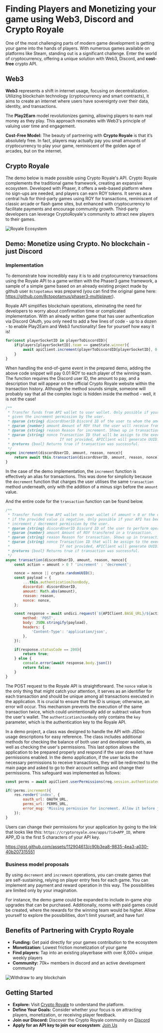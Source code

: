 # Finding Players and Monetizing your game using Web3, Discord and Crypto Royale
One of the most challenging parts of modern game development is getting your game into the hands of players. With numerous games available on platforms like Steam, standing out is a significant challenge. Enter the world of cryptocurrency, offering a unique solution with Web3, Discord, and **cost-free** crypto API.

## Web3
**Web3** represents a shift in internet usage, focusing on decentralization. Utilizing blockchain technology (cryptocurrency and smart contracts), it aims to create an internet where users have sovereignty over their data, identity, and transactions.

The **Play2Earn** model revolutionizes gaming, allowing players to earn real money as they play. This approach resonates with Web3's principle of valuing user time and engagement. 

**Cost-Free Model:** The beauty of partnering with **Crypto Royale** is that it’s absolutely free. In fact, players may actually pay you small amounts of cryptocurrency to play your game, reminiscent of the golden age of arcades, but on the internet.

## Crypto Royale

The demo below is made possible using Crypto Royale's API. Crypto Royale complements the traditional game framework, creating an expansive ecosystem. Developed with Phaser, it offers a web-based platform where no sign-ups are needed, and players can earn ROY tokens. It serves as a central hub for third-party games using ROY for transactions, reminiscent of classic arcade or flash game sites, but enhanced with cryptocurrency to facilitate payments and encourage community growth. Third-party developers can leverage CryptoRoyale's community to attract new players to their games.

![Royale Ecosystem](https://images-ext-1.discordapp.net/external/QhmzCU92bd0URRLWudhIFFzsTR37CQRCpfdd_DNWbmI/https/i.imgur.com/jmmZykj.png?format=webp&quality=lossless&width=902&height=626)

## Demo: Monetize using Crypto. No blockchain - just Discord

### Implementation

To demonstrate how incredibly easy it is to add cryptocurrency transactions using the Royale API to a game written with the Phaser3 game framework, a sample of a simple game based on an already existing project made by github user `8ctopotamus` was prepared (you can find the original game here: https://github.com/8ctopotamus/phaser3-multiplayer).

Royale API simplifies blockchain operations, eliminating the need for developers to worry about confirmation time or complicated implementation. With an already written game that has user authentication via Discord OAuth, you only need to add a few lines of code - up to a dozen - to enable Play2Earn and Web3 functionality! See for yourself how easy it is!

```JavaScript
for(const playerSocketID in playerToDiscordID){
    if(players[playerSocketID].team == gameState.winner){
        await apiClient.increment(playerToDiscordID[playerSocketID], 0.01, 'Demo App Win');
    }
}
```

When handling the end-of-game event in the prepared demo, adding the above code snippet will pay 0.01 ROY to each player of the winning team. The function requires the Discord user ID, the amount to pay, and a description that will appear on the official Crypto Royale website within the transaction history. Although the method sounds simple, someone will probably say that all the complex logic is hidden inside the method - well, it is not the case!

```JavaScript
/**
 * Transfer funds from API wallet to user wallet. Only possible if your API has been
 * given the increment permission by the user.
 * @param {string} discordUserID Discord ID of the user to whom the amount will be sent.
 * @param {number} amount Amount of ROY that the user will receive from API wallet balance.
 * @param {string} reason Reason for increment. Shows up in transactions prefixed by your app's initials.
 * @param {string} nonce Transaction ID that will be assign to the executed transaction, required unique value by API.
 *                       If not provided, APIClient will generate UUID.
 * @returns {bool} Returns true if transaction was successful.
 */
async increment(discordUserID, amount, reason, nonce){
    return await this.transaction(discordUserID, amount, reason, nonce);
}
```

In the case of the demo implementation, the `increment` function is effectively an alias for transactions. This was done for simplicity because the `decrement` function that charges the user utilises the same `transaction` method underneath, only with the addition of a minus sign before the `amount` value.

And the entire code for the `transaction` function can be found below.

```JavaScript
/**
 * Transfer funds from API wallet to user wallet if amount > 0 or the other way around
 * if the provided value is negative. Only possible if your API has been given the 
 * increment / decrement permission by the user.
 * @param {string} discordUserID Discord ID of the user to perform operation on.
 * @param {number} amount Amount of ROY transfered in a transaction.
 * @param {string} reason Reason for transaction. Shows up in transactions prefixed by your app's initials.
 * @param {string} nonce Transaction ID that will be assign to the executed transaction, required unique value by API.
 *                       If not provided, APIClient will generate UUID.
 * @returns {bool} Returns true if transaction was successful.
 */
async transaction(discordUserID, amount, reason, nonce){
    const action = amount > 0 ? 'increment' : 'decrement';

    nonce = nonce || crypto.randomUUID();
    const payload = {
        ...this.authenticationJsonBody,
        discordid: discordUserID,
        amount: Math.abs(amount),
        reason: reason,
        nonce: nonce,
    };

    const response = await undici.request(`${APIClient.BASE_URL}/${action}`, {
        method: 'POST',
        body: JSON.stringify(payload),
        headers: {
            'Content-Type': 'application/json',
        },
    });

    if(response.statusCode == 200){
        return true;
    } else {
        console.error(await response.body.json())
        return false;
    }
}
```

The POST request to the Royale API is straightforward. The `nonce` value is the only thing that might catch your attention, it serves as an identifier for each transaction and should be unique among all transactions executed in the application. It is crucial to ensure that the ID is unique; otherwise, an error will occur. This mechanism prevents the execution of the same transaction twice, which could unintentionally add or subtract value from the user's wallet. The `authenticationJsonBody` only contains the `key` parameter, which is the authentication key to the Royale API.

In a demo project, a class was designed to handle the API with JSDoc usage descriptions for easy reference. The class includes additional methods for checking the balance of both user and developer wallets, as well as checking the user's permissions. This last option allows the application to be prepared properly and respond if the user does not have permissions enabled. In the demo application, if the user lacks the necessary permissions to receive transactions, they will be redirected to the main page and asked to go to their account settings and change their permissions. This safeguard was implemented as follows:

```JavaScript
const perms = await apiClient.userPermissions(req.session.authenticated.discordUser.id);

if(!perms.increment){
    res.render('index', {
        oauth_url: OAUTH_URL,
        perms_url: PERMS_URL,
        error_msg: 'Missing permission for increment. Allow it before joining a game.',
    });
}
```

Users can change their permissions for your application by going to the link that looks like this: `https://cryptoroyale.one/apps/?id=APP_ID`, where APP_ID is the first 5 characters of your API key.


https://gist.github.com/assets/112904613/c90b3ea8-9835-4ea3-a030-40b207315551


### Business model proposals

By using `decrement` and `increment` operations, you can create games that are self-sustaining, relying on player entry fees for each game. You can implement any payment and reward operation in this way. The possibilities are limited only by your imagination.

For instance, the demo game could be expanded to include in-game ship upgrades that can be purchased. Additionally, rooms with paid games could be created, where the rewards for the winning team would be higher. Allow yourself to explore the possibilities, don't limit yourself, and have fun!


## Benefits of Partnering with Crypto Royale
*  **Funding:** Get paid directly for your games contribution to the ecosystem
*  **Monetization:** Lowest friction monetization of your game
*  **Find players:** Tap into an existing playerbase with over 8,000+ unique weekly players
*  **Community:** 70k+ members in discord and an active development community

![Withdraw to any blockchain](https://gist.github.com/assets/112904613/a81ab638-6db1-41be-a923-a48f69feea3c)

## Getting Started
*  **Explore:** Visit [Crypto Royale](https://cryptoroyale.one) to understand the platform.
*  **Define Your Goals:** Consider whether your focus is on attracting players, monetization, or receiving player feedback.
*  **Join our Discord:** Discover the Crypto Royale community on [Discord](https://discord.gg/cryptoroyale)
*  **Apply for an API key to join our ecosystem**: [Join Us](https://forms.gle/Fq35oT1iNhK1qzz18)
